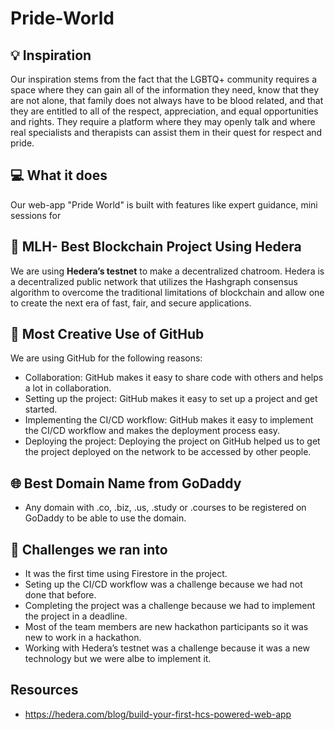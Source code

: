 # Pride-World

## 💡 Inspiration
Our inspiration stems from the fact that the LGBTQ+ community requires a space where they can gain all of the information they need, know that they are not alone, that family does not always have to be blood related, and that they are entitled to all of the respect, appreciation, and equal opportunities and rights. They require a platform where they may openly talk and where real specialists and therapists can assist them in their quest for respect and pride.

## 💻 What it does
Our web-app "Pride World" is built with features like expert guidance, mini sessions for 

## 🔐 MLH- Best Blockchain Project Using Hedera

We are using **Hedera’s testnet** to make a decentralized chatroom. Hedera is a decentralized public network that utilizes the Hashgraph consensus algorithm to overcome the traditional limitations of blockchain and allow one to create the next era of fast, fair, and secure applications.

## 🤼 Most Creative Use of GitHub

We are using GitHub for the following reasons:

- Collaboration: GitHub makes it easy to share code with others and helps a lot in collaboration.
- Setting up the project: GitHub makes it easy to set up a project and get started.
- Implementing the CI/CD workflow: GitHub makes it easy to implement the CI/CD workflow and makes the deployment process easy.
- Deploying the project: Deploying the project on GitHub helped us to get the project deployed on the network to be accessed by other people.

## 🌐 Best Domain Name from GoDaddy

- Any domain with .co, .biz, .us, .study or .courses to be registered on GoDaddy to be able to use the domain.

## 🧠 Challenges we ran into

- It was the first time using Firestore in the project.
- Seting up the CI/CD workflow was a challenge because we had not done that before.
- Completing the project was a challenge because we had to implement the project in a deadline.
- Most of the team members are new hackathon participants so it was new to work in a hackathon.
- Working with Hedera’s testnet was a challenge because it was a new technology but we were albe to implement it.

## Resources

- https://hedera.com/blog/build-your-first-hcs-powered-web-app
